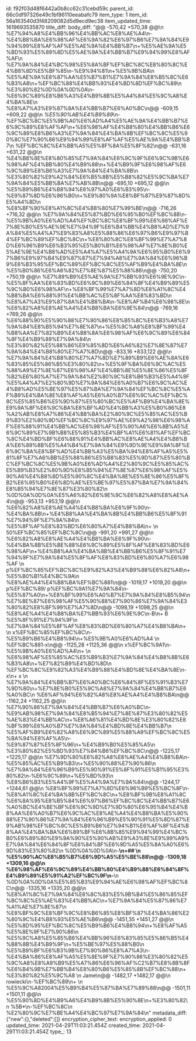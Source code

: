 id: f92f03d48f6442a0b8cc62c31cebd59c
parent_id: 66c0df97326e49c1bf86110eeabafc79
item_type: 1
item_id: 56a163540d3f48209082d5d9ecd9ec38
item_updated_time: 1619693535870
title_diff: 
body_diff: "@@ -570,42 +570,38 @@\\n %E7%94%A8%E4%BB%96%E4%BB%AC%E8%AE%A4\\n-%E4%B8%BA%E6%98%AF%E6%9A%82%E6%97%B6%E7%9A%84%E9%94%99%E8%AF%AF%E5%AE%9A%E4%BB%B7\\n+%E5%AE%9A%E5%BD%93%E5%89%8D%E5%AE%9A%E4%BB%B7%E9%94%99%E8%AF%AF\\n %E7%9A%84%E4%BC%98%E5%8A%BF%EF%BC%8C%E8%80%8C%E4%B8%8D%E5%BF%85\\n-%E9%94%81\\n+%E5%9B%BA\\n %E5%AE%9A%E8%87%AA%E5%B7%B1%E7%9A%84%E8%B5%8C%E6%B3%A8\\n+%EF%BC%88%E4%BB%93%E4%BD%8D%EF%BC%89\\n %E3%80%82%0D%0A%0D%0A\\n-%E6%9C%89%E8%B6%A3%E4%B9%8B%E5%A4%84%E5%9C%A8%E4%BA%8E\\n %E8%A7%A3%E9%87%8A%E4%BB%B7%E6%A0%BC\\n@@ -609,15 +609,22 @@\\n *%E5%90%AB%E4%B9%89*\\n-%EF%BC%8C%E5%9B%A0%E6%AD%A4%E5%AE%9A%E4%BB%B7%E6%9C%89%E8%AF%AF\\n+%E6%98%AF%E4%B8%80%E4%BB%B6%E6%9C%89%E8%B6%A3%E7%9A%84%E4%BA%8B%EF%BC%8C%E5%90%8C%E7%90%86%E9%94%99%E8%AF%AF%E5%AE%9A%E4%BB%B7\\n %EF%BC%8C%E4%BB%A5%E5%8F%8A%E5%8F%82\\n@@ -631,16 +631,22 @@\\n %E4%B8%8E%E8%80%85%E7%9A%84%E6%9C%9F%E6%9C%9B%E6%98%AF%E4%BB%80%E4%B9%88\\n+%E4%B9%9F%E6%98%AF%E6%9C%89%E8%B6%A3%E7%9A%84%E4%BA%8B\\n %E3%80%82%E9%A2%84%E6%B5%8B%E5%B8%82%E5%9C%BA%E7%9A%84%E5%BB%BA%E7%AB%8B\\n@@ -695,10 +695,12 @@\\n %E5%B9%B6%E4%B8%94%E6%97%A0%E6%B3%95\\n-%E9%87%8D%E6%96%B0\\n+%E9%80%9A%E8%BF%87%E9%87%8D%E5%A4%8D\\n %E8%BF%90%E8%A1%8C%E4%B8%80%E7%99%BE\\n@@ -716,26 +716,32 @@\\n %E7%9A%84%E5%87%BD%E6%95%B0%EF%BC%88\\n-%E5%9B%A0%E6%AD%A4%EF%BC%8C%E8%BF%99%E6%98%AF%E7%8E%B0%E5%AE%9E%E7%94%9F%E6%B4%BB%E4%B8%AD%E7%9A%84%E5%A4%A7%E9%83%A8%E5%88%86%E6%97%B6%E9%97%B4%EF%BC%89%EF%BC%8C\\n+%E8%80%8C%E8%BF%99%E7%A7%8D%E6%96%B9%E6%B3%95%E5%B0%B1%E6%98%AF%E7%8E%B0%E5%AE%9E%E4%B8%AD%E5%A4%A7%E5%A4%9A%E6%95%B0%E6%97%B6%E9%97%B4%E9%87%87%E7%94%A8%E7%9A%84%E6%96%B9%E6%B3%95%EF%BC%89%EF%BC%8C%E5%AF%B9%E4%BA%8E\\n %E5%B0%86%E6%A6%82%E7%8E%87%E5%88%86\\n@@ -750,20 +750,19 @@\\n %E7%89%B9%E5%AE%9A%E7%BB%93%E6%9E%9C\\n-%E5%8F%AA%E8%83%BD%E6%9C%89%E6%84%8F%E4%B9%89%E5%9C%B0%E6%98%AF\\n+%E8%BF%99%E7%A7%8D%E8%A1%8C%E4%B8%BA%E6%88%91%E4%BB%AC%E5%8F%AA%E8%83%BD\\n %E8%A7%A3%E9%87%8A%E4%B8%BA\\n-%E8%AF%B4%E6%98%8E\\n %E6%82%A8%E8%AE%A4%E4%B8%BA%E6%9E%84\\n@@ -769,16 +769,26 @@\\n %E6%88%90%E5%90%88%E7%90%86%E8%B5%8C%E6%B3%A8%E7%9A%84%E8%B5%94%E7%8E%87\\n+%E5%9C%A8%E8%BF%99%E4%B8%AA%E7%82%B9%E4%B8%8A%E6%98%AF%E6%9C%89%E6%84%8F%E4%B9%89%E7%9A%84\\n %E3%80%82%E5%88%86%E9%85%8D%E6%A6%82%E7%8E%87%E7%9A%84%E4%B8%80%E7%A7%8D\\n@@ -833,16 +833,122 @@\\n %E7%9A%84%E4%B8%80%E7%A7%8D%E7%89%B9%E6%AE%8A%E6%83%85%E5%86%B5%E3%80%82\\n+%E5%9F%BA%E6%9C%AC%E5%88%A9%E7%8E%87%E6%98%AF%E4%BB%8E%E5%8E%86%E5%8F%B2%E6%80%A7%E7%9A%84%E2%80%9C%E8%B6%B3%E5%A4%9F%E5%A4%A7%E2%80%9D%E7%9A%84%E6%A0%B7%E6%9C%AC%E4%B8%AD%E5%BE%97%E5%87%BA%E7%9A%84%EF%BC%8C%E5%AF%B9%E4%BA%8E%E8%AF%A5%E6%A0%B7%E6%9C%AC%EF%BC%8C%E5%85%B6%E5%9D%87%E5%80%BC%E5%AF%B9%E4%BA%8E%E9%9A%8F%E6%9C%BA%E8%BF%AD%E4%BB%A3%E5%B0%86%E8%A2%AB%E8%A7%86%E4%B8%BA%E2%80%9C%E5%85%AC%E5%B9%B3%E2%80%9D%EF%BC%8C%E9%97%AE%E9%A2%98%E6%98%AF%E6%88%91%E4%BB%AC%E6%98%AF%E5%90%A6%E6%8B%A5%E6%9C%89%E7%9B%B8%E5%85%B3%E4%BF%A1%E6%81%AF%EF%BC%8C%E4%BD%BF%E6%88%91%E4%BB%AC%E8%AE%A4%E4%B8%BA%E6%89%8B%E5%A4%B4%E7%9A%84%E9%9D%9E%E9%9A%8F%E6%9C%BA%E8%BF%AD%E4%BB%A3%E5%BA%94%E8%AF%A5%E5%81%8F%E7%A6%BB%E5%88%86%E5%B8%83%E5%9D%87%E5%80%BC%EF%BC%8C%E5%9B%A0%E6%AD%A4%E2%80%9C%E5%85%AC%E5%B9%B3%E2%80%9D%E8%B5%94%E7%8E%87%E6%98%AF%E5%90%A6%E4%B8%8D%E5%90%8C%E4%BA%8E%E5%8E%86%E5%8F%B2%E6%95%B0%E6%8D%AE%E5%BE%97%E5%87%BA%E7%9A%84%E8%B5%94%E7%8E%87%E3%80%82\\n %0D%0A%0D%0A%E5%A6%82%E6%9E%9C%E6%82%A8%E8%AE%A4\\n@@ -953,13 +953,19 @@\\n %E6%82%A8%E8%AE%A4%E4%B8%BA%E6%9F%90\\n-%E4%BA%8B\\n+%E4%B8%AA%E4%BA%8B%E4%BB%B6%E5%8F%91%E7%94%9F%E7%9A%84\\n %E5%8F%AF%E8%83%BD%E6%80%A7%E4%B8%BA\\n+ \\n 50%EF%BC%85%EF%BC%8C\\n@@ -991,20 +991,27 @@\\n %E6%82%A8%E8%AE%A4%E4%B8%BA%E6%9F%90\\n-%E4%BA%8B%E5%BE%88%E6%9C%89%E5%8F%AF%E8%83%BD%E6%98%AF\\n+%E4%B8%AA%E4%BA%8B%E4%BB%B6%E5%8F%91%E7%94%9F%E7%9A%84%E5%8F%AF%E8%83%BD%E6%80%A7%E6%98%AF \\n p%EF%BC%85%EF%BC%8C%E9%82%A3%E4%B9%88%E6%82%A8\\n+%E5%B0%B1%E4%BC%9A\\n %E8%AE%A4%E4%B8%BA%EF%BC%881\\n@@ -1019,17 +1019,20 @@\\n p%EF%BC%89/ p%EF%BC%9A1%E7%9A%84\\n-%E5%87%A0\\n+%E8%BF%99%E6%A0%B7%E7%9A%84%E8%B5%94\\n %E7%8E%87%E6%98%AF%E5%90%88%E7%90%86%E7%9A%84%E3%80%82%E8%BF%99%E7%A7%8D\\n@@ -1098,19 +1098,25 @@\\n %E8%AE%A4%E4%B8%BA%E7%BB%93%E6%9E%9C\\n-B\\n+ B %E5%8F%91%E7%94%9F\\n %E7%9A%84%E5%8F%AF%E8%83%BD%E6%80%A7%E4%B8%BA\\n+ \\n x%EF%BC%85%EF%BC%8C\\n-%E5%B9%B6%E4%B8%94\\n+%E5%9B%A0%E6%AD%A4 \\n %EF%BC%881-x\\n@@ -1125,28 +1125,36 @@\\n  x%EF%BC%9A1\\n-%E5%9B%A0%E6%AD%A4\\n+ \\n %E6%98%AF%E5%85%AC%E5%B9%B3%E7%9A%84%E4%B8%8B%E6%B3%A8\\n+%E7%82%B9%E4%BD%8D\\n %EF%BC%8C%E9%82%A3%E4%B9%88%E4%BD%8E%E4%BA%8E\\n-x\\n+ x \\n %E7%9A%84%E4%BB%B7%E6%A0%BC%E6%84%8F%E5%91%B3%E7%9D%80\\n+%E7%8E%B0%E5%9C%A8%E7%9A%84%E4%BB%B7%E6%A0%BC\\n %E6%AF%94%E6%82%A8%E8%AE%A4%E4%B8%BA\\n@@ -1162,24 +1162,25 @@\\n %E7%90%86%E7%9A%84%E4%BB%B7%E6%A0%BC\\n-%E9%AB%98%E7%9A%84%E8%B5%94%E7%8E%87%E3%80%82%E5%AE%83%E4%BB%AC\\n+%E8%A6%81%E4%BD%8E%E3%80%82%E8%BF%99%E6%A0%B7%E7%9A%84%E4%BD%8E%E4%BB%B7\\n %E5%AF%B9%E6%82%A8%E6%9C%89%E5%88%A9%EF%BC%8C%E5%BA%94%E8%AF%A5\\n-%E9%87%87%E5%8F%96\\n+%E4%B9%B0%E5%85%A5\\n %E3%80%82%E5%BD%93%E7%84%B6%EF%BC%8C\\n@@ -1225,17 +1225,17 @@\\n %E7%9D%80%E6%82%A8%E8%AE%A4%E4%B8%BA\\n-%E5%85%AC%E5%B9%B3\\n+%E5%90%88%E7%90%86\\n %E7%9A%84%E6%96%B9%E5%90%91%E5%8F%91%E5%B1%95%E3%80%82\\n-%E6%9C%89\\n+%E5%BD%93\\n %E8%B6%B3%E5%A4%9F%E5%A4%9A%E7%9A%84\\n@@ -1244,17 +1244,61 @@\\n %E8%BF%99%E7%A7%8D%E6%96%B9%E5%BC%8F\\n-%E8%A1%8C%E4%BA%8B%EF%BC%8C\\n+%E8%BF%9B%E8%A1%8C%E6%8A%95%E8%B5%84%E6%97%B6%EF%BC%8C%E4%BB%B7%E6%A0%BC%E4%BE%BF%E6%9C%9D%E7%9D%80%E6%95%B4%E4%B8%AA%E6%A0%B7%E6%9C%AC%E8%AE%A4%E4%B8%BA%E5%90%88%E7%90%86%E7%9A%84%E6%96%B9%E5%90%91%E5%8D%87%E9%AB%98%EF%BC%8C%E5%B9%B6%E7%94%B1%E6%AF%8F%E4%B8%AA%E4%BA%BA%E6%89%BF%E6%8B%85%E9%94%99%E4%BC%B0%E6%89%80%E9%9A%90%E5%90%AB%E9%A3%8E%E9%99%A9%E7%9A%84%E6%84%8F%E6%84%BF%E6%9D%A5%E5%8A%A0%E6%9D%83%E3%80%82\\n %0D%0A%0D%0A\\n-**\\n+## \\n %E5%90%AC%E8%B5%B7%E6%9D%A5%E5%BE%88\\n@@ -1309,18 +1309,16 @@\\n %E6%98%AF%E6%9C%89%E4%BB%80%E4%B9%88%E6%84%8F%E4%B9%89%E5%91%A2%EF%BC%9F\\n-**\\n %0D%0A%0D%0A%E5%85%B3%E9%94%AE%E6%98%AF%EF%BC%8C\\n@@ -1335,16 +1335,20 @@\\n %E8%A1%8C%E7%9A%84%E8%8C%83%E5%9B%B4%E5%86%85%EF%BC%8C%E5%AE%83%E4%BB%AC\\n+%E7%9A%84%E5%87%86%E7%A1%AE%E7%8E%87\\n %E8%BF%9C%E8%BF%9C%E8%B6%85%E8%BF%87%E4%BA%86%E2%80%9C%E4%B8%93%E5%AE%B6\\n@@ -1451,35 +1451,27 @@\\n %E5%8D%95%EF%BC%8C%E5%B9%B6%E4%B8%94\\n+%E8%AF%A5%E5%8E%9F%E7%90%86\\n %E5%9C%A8%E5%85%B6%E4%BB%96%E6%83%85%E5%86%B5%E4%B8%8B%E4%B9%9F\\n+%E5%BE%97%E5%88%B0\\n %E5%B9%BF%E6%B3%9B%E7%90%86%E8%A7%A3\\n-%E4%BA%86%E8%AF%A5%E5%8E%9F%E7%90%86%E3%80%82%E5%9C%A8%E8%A9%B9%E5%A7%86%E6%96%AF%C2%B7%E8%8B%8F%E6%B4%9B%E7%BB%B4%E8%80%B6%E5%85%8B%EF%BC%88\\n+%E3%80%82%E5%9C%A8 \\n Jame\\n@@ -1482,17 +1482,17 @@\\n rowiecki\\n-%EF%BC%89\\n+ \\n %E5%9C%A82004%E5%B9%B4%E5%87%BA%E7%89%88\\n@@ -1501,11 +1501,11 @@\\n %E5%90%8D%E4%B9%A6%E4%B9%8B%E5%90%8E\\n+%E3%80%82\\n %5B*\\n-%EF%BC%8C\\n %E2%80%9C%E7%BE%A4%E4%BC%97%E7%9A%84\\n"
metadata_diff: {"new":{},"deleted":[]}
encryption_cipher_text: 
encryption_applied: 0
updated_time: 2021-04-29T11:03:21.454Z
created_time: 2021-04-29T11:03:21.454Z
type_: 13